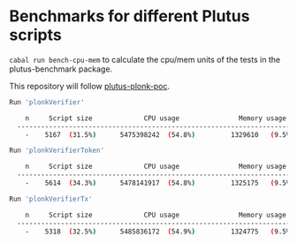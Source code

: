 # Benchmarks for different Plutus scripts

`cabal run bench-cpu-mem`        to calculate the cpu/mem units of the tests in the plutus-benchmark package.

This repository will follow [plutus-plonk-poc](https://github.com/perturbing/plutus-plonk-poc).

```bash
Run 'plonkVerifier'

    n     Script size             CPU usage               Memory usage
  ----------------------------------------------------------------------
    -    5167  (31.5%)      5475398242  (54.8%)         1329610   (9.5%)
```

```bash
Run 'plonkVerifierToken'

    n     Script size             CPU usage               Memory usage
  ----------------------------------------------------------------------
    -    5614  (34.3%)      5478141917  (54.8%)         1325175   (9.5%)
```

```bash
Run 'plonkVerifierTx'

    n     Script size             CPU usage               Memory usage
  ----------------------------------------------------------------------
    -    5318  (32.5%)      5485836172  (54.9%)         1324775   (9.5%)
```